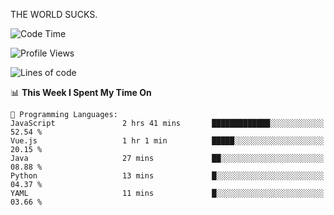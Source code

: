 THE WORLD SUCKS.

<!--START_SECTION:waka-->
![Code Time](http://img.shields.io/badge/Code%20Time-457%20hrs%2050%20mins-blue)

![Profile Views](http://img.shields.io/badge/Profile%20Views-0-blue)

![Lines of code](https://img.shields.io/badge/From%20Hello%20World%20I%27ve%20Written-2.1%20million%20lines%20of%20code-blue)

📊 **This Week I Spent My Time On** 

```text
💬 Programming Languages: 
JavaScript               2 hrs 41 mins       █████████████░░░░░░░░░░░░   52.54 % 
Vue.js                   1 hr 1 min          █████░░░░░░░░░░░░░░░░░░░░   20.15 % 
Java                     27 mins             ██░░░░░░░░░░░░░░░░░░░░░░░   08.88 % 
Python                   13 mins             █░░░░░░░░░░░░░░░░░░░░░░░░   04.37 % 
YAML                     11 mins             █░░░░░░░░░░░░░░░░░░░░░░░░   03.66 % 
```


<!--END_SECTION:waka-->
